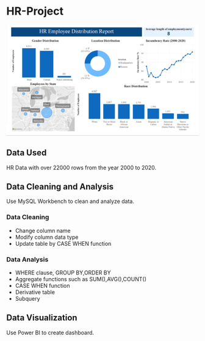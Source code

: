 # HR-Project
![dashboard1](dashboard1.png)
## Data Used
HR Data with over 22000 rows from the year 2000 to 2020.
## Data Cleaning and Analysis
Use MySQL Workbench to clean and analyze data.
### Data Cleaning
- Change column name
- Modify column data type
- Update table by CASE WHEN function
### Data Analysis
- WHERE clause, GROUP BY,ORDER BY
- Aggregate functions such as SUM(),AVG(),COUNT()
- CASE WHEN function
- Derivative table
- Subquery
## Data Visualization
Use Power BI to create dashboard.


